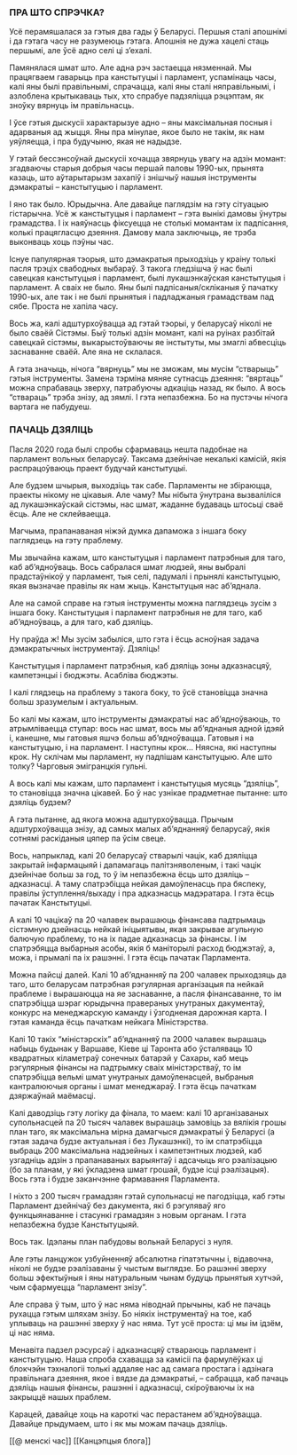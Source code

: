 ### ПРА ШТО СПРЭЧКА?

Усё перамяшалася за гэтыя два гады ў Беларусі. Першыя сталі апошнімі і да гэтага часу не разумеюць гэтага. Апошнія не дужа хацелі стаць першымі, але ўсё адно селі ці з’ехалі.

Памянялася шмат што. Але адна рэч застаецца нязменнай. Мы працягваем гаварыць пра канстытуцыі і парламент, успамінаць часы, калі яны былі правільнымі, спрачацца, калі яны сталі няправільнымі, і азлоблена крытыкаваць тых, хто спрабуе падзяліцца рэцэптам, як зноўку вярнуць ім правільнасць.

І ўсе гэтыя дыскусіі характарызуе адно – яны максімальная посныя і адарваныя ад жыцця. Яны пра мінулае, якое было не такім, як нам уяўляецца, і пра будучыню, якая не надыдзе.

У гэтай бессэнсоўнай дыскусіі хочацца звярнуць увагу на адзін момант: згадваючы старыя добрыя часы першай паловы 1990-ых, прынята казаць, што аўтарытарызм захапіў і знішчыў нашыя інструменты дэмакратыі – канстытуцыю і парламент.

І яно так было. Юрыдычна. Але давайце паглядзім на гэту сітуацыю гістарычна. Усё ж канстытуцыя і парламент – гэта вынікі дамовы ўнутры грамадства. І іх наяўнасць фіксуецца не столькі момантам іх падпісання, колькі працягласцю дзеяння. Дамову мала заключыць, яе трэба выконваць хоць пэўны час.

Існуе папулярная тэорыя, што дэмакратыя прыходзіць у краіну толькі пасля трэціх свабодных выбараў. З такога гледзішча ў нас былі савецкая канстытуцыя і парламент, былі лукашэнкаўская канстытуцыя і парламент. А сваіх не было. Яны былі падпісаныя/скліканыя ў пачатку 1990-ых, але так і не былі прынятыя і падладжаныя грамадствам пад сябе. Проста не хапіла часу.

Вось жа, калі адштурхоўвацца ад гэтай тэорыі, у беларусаў ніколі не было сваёй Сістэмы. Быў толькі адзін момант, калі на руінах разбітай савецкай сістэмы, выкарыстоўваючы яе інстытуты, мы змаглі абвесціць заснаванне сваёй. Але яна не склалася.

А гэта значыць, нічога “вярнуць” мы не зможам, мы мусім “стварыць” гэтыя інструменты. Замена тэрміна мяняе сутнасць дзеяння: “вяртаць” можна спрабаваць зверху, патрабуючы адкаціць назад, як было. А вось “ствараць” трэба знізу, ад зямлі. І гэта непазбежна. Бо на пустэчы нічога вартага не пабудуеш.

### ПАЧАЦЬ ДЗЯЛІЦЬ

Пасля 2020 года былі спробы сфармаваць нешта падобнае на парламент вольных беларусаў. Таксама дзейнічае некалькі камісій, якія распрацоўваюць праект будучай канстытуцыі.

Але будзем шчырыя, выходзіць так сабе. Парламенты не збіраюцца, праекты нікому не цікавыя. Але чаму? Мы нібыта ўнутрана вызваліліся ад лукашэнкаўскай сістэмы, нас шмат, жаданне будаваць штосьці сваё ёсць. Але не склейваецца.

Магчыма, прапанаваная ніжэй думка дапаможа з іншага боку паглядзець на гэту праблему.

Мы звычайна кажам, што канстытуцыя і парламент патрэбныя для таго, каб аб’ядноўваць. Вось сабралася шмат людзей, яны выбралі прадстаўнікоў у парламент, тыя селі, падумалі і прынялі канстытуцыю, якая вызначае правілы як нам жыць. Канстытуцыя нас аб’яднала.

Але на самой справе на гэтыя інструменты можна паглядзець зусім з іншага боку. Канстытуцыя і парламент патрэбныя не для таго, каб аб’ядноўваць, а для таго, каб дзяліць.

Ну праўда ж! Мы зусім забыліся, што гэта і ёсць асноўная задача дэмакратычных інструментаў. Дзяліць!

Канстытуцыя і парламент патрэбныя, каб дзяліць зоны адказнасцяў, кампетэнцыі і бюджэты. Асабліва бюджэты.

І калі глядзець на праблему з такога боку, то ўсё становіцца значна больш зразумелым і актуальным.

Бо калі мы кажам, што інструменты дэмакратыі нас аб’ядноўваюць, то атрымліваецца ступар: вось нас шмат, вось мы аб’яднаныя адной ідэяй і, канешне, мы гатовыя яшчэ больш аб’ядноўвацца. Гатовыя і на канстытуцыю, і на парламент. І наступны крок… Няясна, які наступны крок. Ну склічам мы парламент, ну падпішам канстытуцыю. Але што толку? Чарговыя эмігранцкія гульні.

А вось калі мы кажам, што парламент і канстытуцыя мусяць “дзяліць”, то становіцца значна цікавей. Бо ў нас узнікае прадметнае пытанне: што дзяліць будзем?

А гэта пытанне, ад якога можна адштурхоўвацца. Прычым адштурхоўвацца знізу, ад самых малых аб’яднанняў беларусаў, якія сотнямі раскіданыя цяпер па ўсім свеце.

Вось, напрыклад, калі 20 беларусаў стварылі чацік, каб дзяліцца закрытай інфармацыяй і дапамагаць палітзняволеным, і такі чацік дзейнічае больш за год, то ў ім непазбежна ёсць што дзяліць – адказнасці. А таму спатрэбіцца нейкая дамоўленасць пра бяспеку, правілы ўступлення/выхаду і пра адказнасць мадэратара. І гэта ёсць пачатак Канстытуцыі.

А калі 10 чацікаў па 20 чалавек вырашаюць фінансава падтрымаць сістэмную дзейнасць нейкай ініцыятывы, якая закрывае агульную балючую праблему, то на іх падае адказнасць за фінансы. І ім спатрэбяцца выбарныя асобы, якія б маніторылі расход бюджэтаў, а, можа, і прымалі па іх рашэнні. І гэта ёсць пачатак Парламента.

Можна пайсці далей. Калі 10 аб’яднанняў па 200 чалавек прыходзяць да таго, што беларусам патрэбная рэгулярная арганізацыя па нейкай праблеме і вырашаюцца на яе заснаванне, а пасля фінансаванне, то ім спатрэбіцца шэраг юрыдычна правераных унутраных дакументаў, конкурс на менеджарскую каманду і ўзгодненая дарожная карта. І гэтая каманда ёсць пачаткам нейкага Міністэрства.

Калі 10 такіх “міністэрскіх” аб’яднанняў па 2000 чалавек вырашаць набыць будынак у Варшаве, Кіеве ці Таронта або ўсталяваць 10 квадратных кіламетраў сонечных батарэй у Сахары, каб мець рэгулярныя фінансы на падтрымку сваіх міністэрстваў, то ім спатрэбіцца вельмі шмат унутраных дамоўленасцей, выбраныя кантралюючыя органы і шмат менеджараў. І гэта ёсць пачаткам дзяржаўнай маёмасці.

Калі даводзіць гэту логіку да фінала, то маем: калі 10 арганізаваных супольнасцей па 20 тысяч чалавек вырашаць замовіць за вялікія грошы план таго, як максімальна мірна дамагчыся дэмакратыі ў Беларусі (а гэтая задача будзе актуальная і без Лукашэнкі), то ім спатрэбіцца выбраць 200 максімальна надзейных і кампетэнтных людзей, каб узгадніць адзін з прапанаваных варыянтаў і адсачыць яго рэалізацыю (бо за планам, у які ўкладзена шмат грошай, будзе ісці рэалізацыя). Вось гэта і будзе заканчэнне фармавання Парламента.

І ніхто з 200 тысяч грамадзян гэтай супольнасці не пагодзіцца, каб гэты Парламент дзейнічаў без дакумента, які б рэгуляваў яго функцыянаванне і стасункі грамадзян з новым органам. І гэта непазбежна будзе Канстытуцыяй.

Вось так. Ідэланы план пабудовы вольнай Беларусі з нуля.

Але гэты ланцужок узбуйненняў абсалютна гіпатэтычны і, відавочна, ніколі не будзе рэалізаваны ў чыстым выглядзе. Бо рашэнні зверху больш эфектыўныя і яны натуральным чынам будуць прынятыя хутчэй, чым сфармуецца “парламент знізу”.

Але справа ў тым, што ў нас няма ніводнай прычыны, каб не пачаць рухацца гэтым шляхам знізу. Бо ніякіх інструментаў на тое, каб уплываць на рашэнні зверху ў нас няма. Тут усё проста: ці мы ім ідзём, ці нас няма.

Менавіта падзел рэсурсаў і адказнасцяў ствараюць парламент і канстытуцыю. Наша спроба схавацца за камісіі па фармулёўках ці блокчэйн тэхналогіі толькі аддаляе нас ад самага простага і адзінага правільнага дзеяння, якое і вядзе да дэмакратыі, – сабрацца, каб пачаць дзяліць нашыя фінансы, рашэнні і адказнасці, скіроўваючы іх на закрыццё нашых праблем. 

Карацей, давайце хоць на кароткі час перастанем аб’ядноўвацца. Давайце прыдумаем, што і як мы можам пачаць дзяліць.

[[@ менскі час]]
[[Канцэпцыя блога]]
